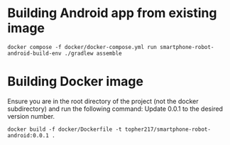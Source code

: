 # Building Android app from existing image
```
docker compose -f docker/docker-compose.yml run smartphone-robot-android-build-env ./gradlew assemble
```

# Building Docker image
Ensure you are in the root directory of the project (not the docker subdirectory) and run the following command:
Update 0.0.1 to the desired version number.
```
docker build -f docker/Dockerfile -t topher217/smartphone-robot-android:0.0.1 .
```
